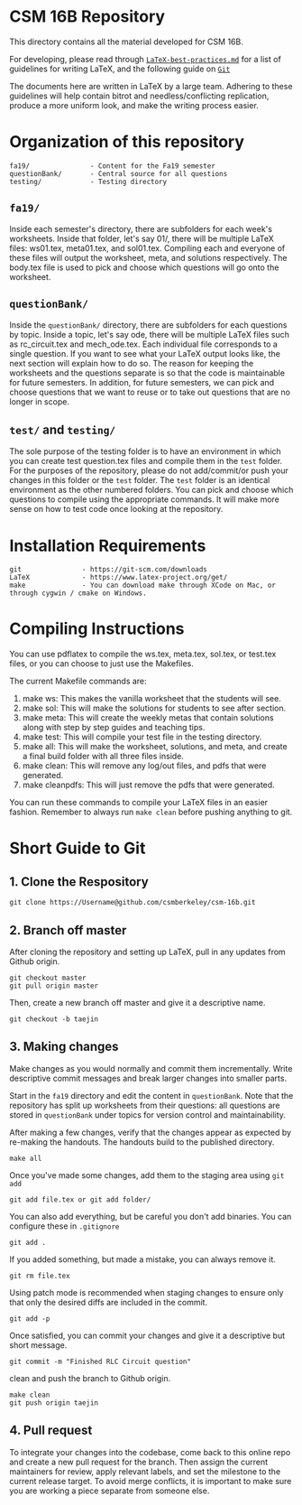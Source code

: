 # CSM 16B Repository

This directory contains all the material developed for CSM 16B.

For developing, please read through [`LaTeX-best-practices.md`](./00-LaTeX-best-practices.md) for a list of guidelines for writing LaTeX, and the following guide on [`Git`](https://rogerdudler.github.io/git-guide/)

The documents here are written in LaTeX by a large team. Adhering to these guidelines will help contain bitrot and needless/conflicting replication, produce a more uniform look, and make the writing process easier.

# Organization of this repository

    fa19/               - Content for the Fa19 semester 
    questionBank/       - Central source for all questions
    testing/            - Testing directory

## `fa19/`
Inside each semester's directory, there are subfolders for each week's worksheets. Inside that folder, let's say 01/, there will be multiple LaTeX files: ws01.tex, meta01.tex, and sol01.tex. Compiling each and everyone of these files will output the worksheet, meta, and solutions respectively. The body.tex file is used to pick and choose which questions will go onto the worksheet.

## `questionBank/`
Inside the `questionBank/` directory, there are subfolders for each questions by topic. Inside a topic, let's say ode, there will be multiple LaTeX files such as rc_circuit.tex and mech_ode.tex. Each individual file corresponds to a single question. If you want to see what your LaTeX output looks like, the next section will explain how to do so. The reason for keeping the worksheets and the questions separate is so that the code is maintainable for future semesters. In addition, for future semesters, we can pick and choose questions that we want to reuse or to take out questions that are no longer in scope.

## `test/` and `testing/`
The sole purpose of the testing folder is to have an environment in which you can create test question.tex files and compile them in the `test` folder. For the purposes of the repository, please do not add/commit/or push your changes in this folder or the `test` folder. The `test` folder is an identical environment as the other numbered folders. You can pick and choose which questions to compile using the appropriate commands. It will make more sense on how to test code once looking at the repository.

# Installation Requirements
    git               - https://git-scm.com/downloads
    LaTeX             - https://www.latex-project.org/get/
    make              - You can download make through XCode on Mac, or through cygwin / cmake on Windows.

# Compiling Instructions

You can use pdflatex to compile the ws.tex, meta.tex, sol.tex, or test.tex files, or you can choose to just use the Makefiles. 

The current Makefile commands are:

 1. make ws: This makes the vanilla worksheet that the students will see.
 2. make sol: This will make the solutions for students to see after section.
 3. make meta: This will create the weekly metas that contain solutions along with step by step guides and teaching tips.
 4. make test: This will compile your test file in the testing directory.
 5. make all: This will make the worksheet, solutions, and meta, and create a final build folder with all three files inside. 
 6. make clean: This will remove any log/out files, and pdfs that were generated.
 7. make cleanpdfs: This will just remove the pdfs that were generated.

You can run these commands to compile your LaTeX files in an easier fashion. Remember to always run `make clean` before pushing anything to git.

# Short Guide to Git

## 1. Clone the Respository

    git clone https://Username@github.com/csmberkeley/csm-16b.git

## 2. Branch off master
After cloning the repository and setting up LaTeX, pull in any updates from Github origin.

    git checkout master
    git pull origin master

Then, create a new branch off master and give it a descriptive name.

    git checkout -b taejin

## 3. Making changes

Make changes as you would normally and commit them incrementally. Write descriptive commit messages and break larger changes into smaller parts.

Start in the `fa19` directory and edit the content in `questionBank`. Note that the repository has split up worksheets from their questions: all questions are stored in `questionBank` under topics for version control and maintainability.

After making a few changes, verify that the changes appear as expected by re-making the handouts. The handouts build to the published directory.

    make all

Once you've made some changes, add them to the staging area using `git add`

    git add file.tex or git add folder/
    
You can also add everything, but be careful you don't add binaries. You can configure these in `.gitignore`
    
    git add .
    
If you added something, but made a mistake, you can always remove it.

    git rm file.tex

Using patch mode is recommended when staging changes to ensure only that only the desired diffs are included in the commit.

    git add -p 

Once satisfied, you can commit your changes and give it a descriptive but short message.

    git commit -m "Finished RLC Circuit question"

clean and push the branch to Github origin.

    make clean
    git push origin taejin

## 4. Pull request
To integrate your changes into the codebase, come back to this online repo and create a new pull request for the branch. Then assign the current maintainers for review, apply relevant labels, and set the milestone to the current release target.
To avoid merge conflicts, it is important to make sure you are working a piece separate from someone else.

